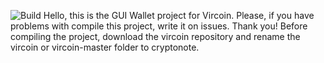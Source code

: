![Build](https://travis-ci.org/OliwierGL/vircoin-wallet.svg?branch=master)
Hello, this is the GUI Wallet project for Vircoin.
Please, if you have problems with compile this project, write it on issues.
Thank you!
Before compiling the project, download the vircoin repository and rename the vircoin or vircoin-master folder to cryptonote.
